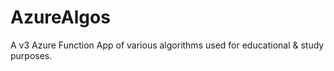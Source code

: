 # AzureAlgos
A v3 Azure Function App of various algorithms used for educational &amp; study purposes.
